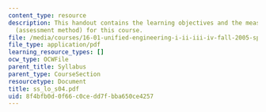 ```yaml
---
content_type: resource
description: This handout contains the learning objectives and the measurable outcomes
  (assessment method) for this course.
file: /media/courses/16-01-unified-engineering-i-ii-iii-iv-fall-2005-spring-2006/8f4bfb0d0f66c0cedd7fbba650ce4257_ss_lo_s04.pdf
file_type: application/pdf
learning_resource_types: []
ocw_type: OCWFile
parent_title: Syllabus
parent_type: CourseSection
resourcetype: Document
title: ss_lo_s04.pdf
uid: 8f4bfb0d-0f66-c0ce-dd7f-bba650ce4257
---
```

